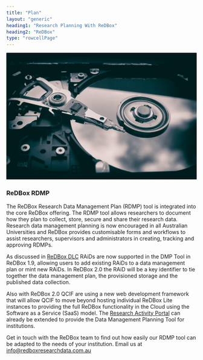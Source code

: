```yaml
---
title: "Plan"
layout: "generic"
heading1: "Research Planning With ReDBox"
heading2: "ReDBox"
type: "rowcellPage"
---
```

![Photo by Patrick Lindenberg on Unsplash](./images/patrick-lindenberg-191841_web.jpg)

### ReDBox RDMP

The ReDBox Research Data Management Plan (RDMP) tool is integrated into the core ReDBox offering. The RDMP tool allows researchers to document how they plan to collect, store, secure and share their research data. Research data management planning is now encouraged in all Australian Universities and ReDBox provides customisable forms and workflows to assist researchers, supervisors and administrators in creating, tracking and approving RDMPs.

As discussed in [ReDBox DLC](rbdlc.html) RAiDs are now supported in the DMP Tool in ReDBox 1.9, allowing users to add existing RAiDs to a data management plan or mint new RAiDs. In ReDBox 2.0 the RAiD will be a key identifier to tie together the data management plan, the provisioned storage and the published data collection.

Also with ReDBox 2.0 QCIF are using a new web development framework that will allow QCIF to move beyond hosting individual ReDBox Lite instances to providing the full ReDBox functionality in the Cloud using the Software as a Service (SaaS) model. The [Research Activity Portal](https://www.raportal.org.au) can already be extended to provide the Data Management Planning Tool for institutions.

Get in touch with the ReDBox team to find out how easily our RDMP tool can be adapted to the needs of your institution. Email us at [info@redboxresearchdata.com.au](mailto:info@redboxresearchdata.com.au)